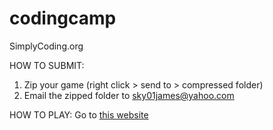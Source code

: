 # codingcamp
SimplyCoding.org 

HOW TO SUBMIT:

1. Zip your game (right click > send to > compressed folder)
2. Email the zipped folder to sky01james@yahoo.com

HOW TO PLAY:
Go to [this website](skyjay1.github.io/codingcamp/index.html)
